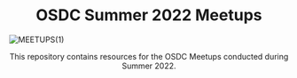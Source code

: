 
<h1 align=center> OSDC Summer 2022 Meetups </h1>

![MEETUPS(1)](https://user-images.githubusercontent.com/37214399/186986705-f75dfd20-f992-4f44-b523-2264180f9aa8.png)

<p align=center> This repository contains resources for the OSDC Meetups conducted during Summer 2022. </p>

